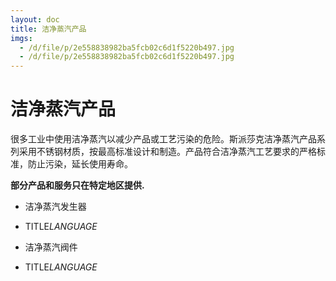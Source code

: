 ```yaml
---
layout: doc
title: 洁净蒸汽产品
imgs:
  - /d/file/p/2e558838982ba5fcb02c6d1f5220b497.jpg
  - /d/file/p/2e558838982ba5fcb02c6d1f5220b497.jpg
---
```


# 洁净蒸汽产品

很多工业中使用洁净蒸汽以减少产品或工艺污染的危险。斯派莎克洁净蒸汽产品系列采用不锈钢材质，按最高标准设计和制造。产品符合洁净蒸汽工艺要求的严格标准，防止污染，延长使用寿命。

**部分产品和服务只在特定地区提供.**

- 洁净蒸汽发生器

- TITLE*LANGUAGE*

- 洁净蒸汽阀件

- TITLE*LANGUAGE*
